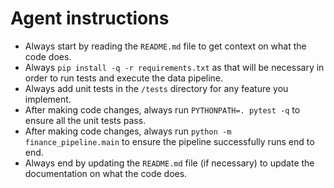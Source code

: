 # Agent instructions
- Always start by reading the `README.md` file to get context on what the code does.
- Always `pip install -q -r requirements.txt` as that will be necessary in order to run tests and execute the data pipeline.
- Always add unit tests in the `/tests` directory for any feature you implement.
- After making code changes, always run `PYTHONPATH=. pytest -q` to ensure all the unit tests pass.
- After making code changes, always run `python -m finance_pipeline.main` to ensure the pipeline successfully runs end to end.
- Always end by updating the `README.md` file (if necessary) to update the documentation on what the code does.